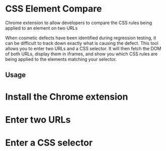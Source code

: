 CSS Element Compare
===================

Chrome extension to allow developers to compare the CSS rules being applied to an element on two URLs

When cosmetic defects have been identified during regression testing, it can be difficult to track down exactly what is causing the defect.
This tool allows you to enter two URLs and a CSS selector.
It will then fetch the DOM of both URLs, display them in iframes, and show you which CSS rules are being applied to the elements matching your selector.


Usage
-----
# Install the Chrome extension
# Enter two URLs
# Enter a CSS selector
